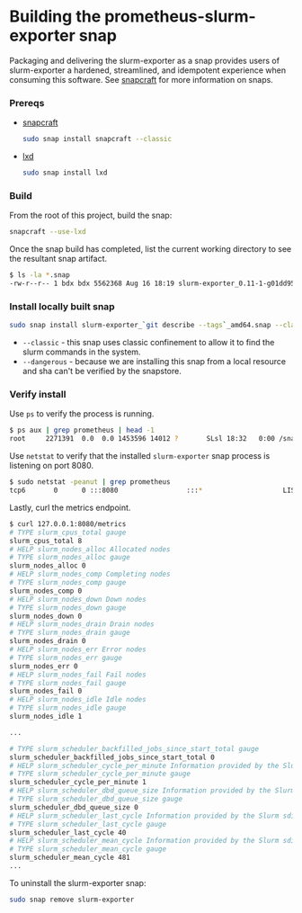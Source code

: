 # Building the prometheus-slurm-exporter snap
Packaging and delivering the slurm-exporter as a snap provides users of slurm-exporter
a hardened, streamlined, and idempotent experience when consuming this software. See [snapcraft](https://snapcraft.io/) for more information on snaps. 


### Prereqs
* [snapcraft](https://snapcraft.io)
    ```bash
    sudo snap install snapcraft --classic
    ```
* [lxd](https://linuxcontainers.org/)
    ```bash
    sudo snap install lxd
    ```

### Build
From the root of this project, build the snap:
```bash
snapcraft --use-lxd
```
Once the snap build has completed, list the current working directory to see the resultant snap artifact.
```bash
$ ls -la *.snap
-rw-r--r-- 1 bdx bdx 5562368 Aug 16 18:19 slurm-exporter_0.11-1-g01dd959_amd64.snap
```

### Install locally built snap
```bash
sudo snap install slurm-exporter_`git describe --tags`_amd64.snap --classic --dangerous
```
* `--classic` - this snap uses classic confinement to allow it to find the slurm commands in the system.
* `--dangerous` - because we are installing this snap from a local resource and sha can't be verified by the snapstore.

### Verify install
Use `ps` to verify the process is running.
```bash
$ ps aux | grep prometheus | head -1
root     2271391  0.0  0.0 1453596 14012 ?       SLsl 18:32   0:00 /snap/slurm-exporter/x1/bin/slurm-exporter
```

Use `netstat` to verify that the installed `slurm-exporter` snap process is listening on port 8080.
```bash
$ sudo netstat -peanut | grep prometheus
tcp6       0      0 :::8080                 :::*                    LISTEN      0          15042010   2271391/slurm-exporter
```

Lastly, curl the metrics endpoint.
```bash
$ curl 127.0.0.1:8080/metrics
# TYPE slurm_cpus_total gauge
slurm_cpus_total 8
# HELP slurm_nodes_alloc Allocated nodes
# TYPE slurm_nodes_alloc gauge
slurm_nodes_alloc 0
# HELP slurm_nodes_comp Completing nodes
# TYPE slurm_nodes_comp gauge
slurm_nodes_comp 0
# HELP slurm_nodes_down Down nodes
# TYPE slurm_nodes_down gauge
slurm_nodes_down 0
# HELP slurm_nodes_drain Drain nodes
# TYPE slurm_nodes_drain gauge
slurm_nodes_drain 0
# HELP slurm_nodes_err Error nodes
# TYPE slurm_nodes_err gauge
slurm_nodes_err 0
# HELP slurm_nodes_fail Fail nodes
# TYPE slurm_nodes_fail gauge
slurm_nodes_fail 0
# HELP slurm_nodes_idle Idle nodes
# TYPE slurm_nodes_idle gauge
slurm_nodes_idle 1

... 

# TYPE slurm_scheduler_backfilled_jobs_since_start_total gauge
slurm_scheduler_backfilled_jobs_since_start_total 0
# HELP slurm_scheduler_cycle_per_minute Information provided by the Slurm sdiag command, number scheduler cycles per minute
# TYPE slurm_scheduler_cycle_per_minute gauge
slurm_scheduler_cycle_per_minute 1
# HELP slurm_scheduler_dbd_queue_size Information provided by the Slurm sdiag command, length of the DBD agent queue
# TYPE slurm_scheduler_dbd_queue_size gauge
slurm_scheduler_dbd_queue_size 0
# HELP slurm_scheduler_last_cycle Information provided by the Slurm sdiag command, scheduler last cycle time in (microseconds)
# TYPE slurm_scheduler_last_cycle gauge
slurm_scheduler_last_cycle 40
# HELP slurm_scheduler_mean_cycle Information provided by the Slurm sdiag command, scheduler mean cycle time in (microseconds)
# TYPE slurm_scheduler_mean_cycle gauge
slurm_scheduler_mean_cycle 481
...
```

To uninstall the slurm-exporter snap:
```bash
sudo snap remove slurm-exporter
```
